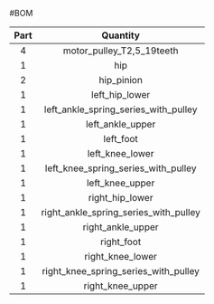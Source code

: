 #BOM

| Part | Quantity |
|:-:|:-:|
| 4 | motor_pulley_T2,5_19teeth |
| 1 | hip |
| 2 | hip_pinion |
| 1 | left_hip_lower |
| 1 | left_ankle_spring_series_with_pulley |
| 1 | left_ankle_upper |
| 1 | left_foot |
| 1 | left_knee_lower |
| 1 | left_knee_spring_series_with_pulley |
| 1 | left_knee_upper |
| 1 | right_hip_lower |
| 1 | right_ankle_spring_series_with_pulley |
| 1 | right_ankle_upper |
| 1 | right_foot |
| 1 | right_knee_lower |
| 1 | right_knee_spring_series_with_pulley |
| 1 | right_knee_upper |



